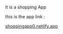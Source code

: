 It is a shopping App 

this is the app link :

[
shoppingapp0.netlify.app](https://shoppingapp0.netlify.app/)


